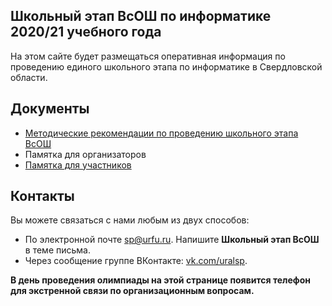 ## Школьный этап ВсОШ по информатике 2020/21 учебного года

На этом сайте будет размещаться оперативная информация по проведению единого школьного этапа по информатике в Свердловской области.

## Документы

* [Методические рекомендации по проведению школьного этапа ВсОШ](https://github.com/alexbagirov/roi-svx-school-2020/raw/gh-pages/method_recommendations.pdf)
* Памятка для организаторов
* [Памятка для участников](https://docs.google.com/document/d/1Wzfod84aU-GpVGUFJdvARhkQ8LLx-w5kMxOQhFxdhjI/edit)

## Контакты

Вы можете связаться с нами любым из двух способов:

- По электронной почте sp@urfu.ru. Напишите **Школьный этап ВсОШ** в теме письма.
- Через сообщение группе ВКонтакте: [vk.com/uralsp](vk.com/uralsp).

**В день проведения олимпиады на этой странице появится телефон для экстренной связи по организационным вопросам.**
